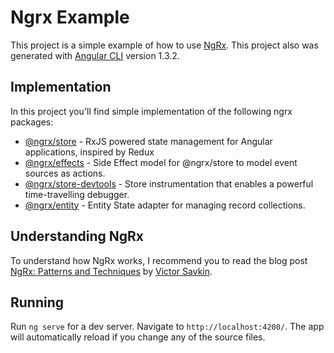 # Ngrx Example

This project is a simple example of how to use [NgRx](https://github.com/ngrx/platform).
This project also was generated with [Angular CLI](https://github.com/angular/angular-cli) version 1.3.2.

## Implementation

In this project you'll find simple implementation of the following ngrx packages:

* [@ngrx/store](https://github.com/ngrx/platform/blob/master/docs/store/README.md) - RxJS powered state management for Angular applications, inspired by Redux
* [@ngrx/effects](https://github.com/ngrx/platform/blob/master/docs/effects/README.md) - Side Effect model for @ngrx/store to model event sources as actions.
* [@ngrx/store-devtools](https://github.com/ngrx/platform/blob/master/docs/store-devtools/README.md) - Store instrumentation that enables a powerful time-travelling debugger.
* [@ngrx/entity](https://github.com/ngrx/platform/blob/master/docs/entity/README.md) - Entity State adapter for managing record collections.

## Understanding NgRx

To understand how NgRx works, I recommend you to read the blog post [NgRx: Patterns and Techniques](https://blog.nrwl.io/ngrx-patterns-and-techniques-f46126e2b1e5) by [Victor Savkin](https://github.com/vsavkin).

## Running

Run `ng serve` for a dev server. Navigate to `http://localhost:4200/`. The app will automatically reload if you change any of the source files.
